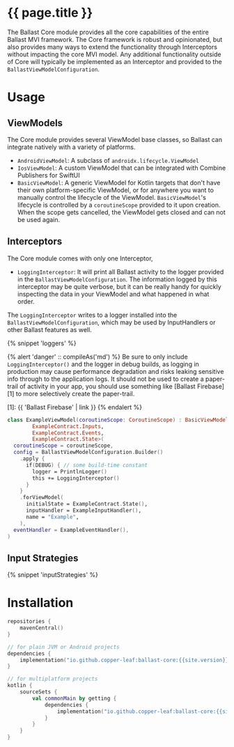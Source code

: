 ---
---

# {{ page.title }}

The Ballast Core module provides all the core capabilities of the entire Ballast MVI framework. The Core framework is 
robust and opinionated, but also provides many ways to extend the functionality through Interceptors without impacting
the core MVI model. Any additional functionality outside of Core will typically be implemented as an Interceptor and 
provided to the `BallastViewModelConfiguration`.

# Usage

## ViewModels

The Core module provides several ViewModel base classes, so Ballast can integrate natively with a variety of platforms.

- `AndroidViewModel`: A subclass of `androidx.lifecycle.ViewModel`
- `IosViewModel`: A custom ViewModel that can be integrated with Combine Publishers for SwiftUI
- `BasicViewModel`: A generic ViewModel for Kotlin targets that don't have their own platform-specific ViewModel, or for
  anywhere you want to manually control the lifecycle of the ViewModel. `BasicViewModel`'s lifecycle is controlled by a 
  `coroutineScope` provided to it upon creation. When the scope gets cancelled, the ViewModel gets closed and can not be
  used again.

## Interceptors

The Core module comes with only one Interceptor, 

- `LoggingInterceptor`: It will print all Ballast activity to the logger provided in the `BallastViewModelConfiguration`.
  The information logged by this interceptor may be quite verbose, but it can be really handy for quickly inspecting 
  the data in your ViewModel and what happened in what order.

The `LoggingInterceptor` writes to a logger installed into the `BallastViewModelConfiguration`, which may be used by 
InputHandlers or other Ballast features as well.

{% snippet 'loggers' %}

{% alert 'danger' :: compileAs('md') %}
Be sure to only include `LoggingInterceptor()` and the logger in debug builds, as logging in production may cause 
performance degradation and risks leaking sensitive info through to the application logs. It should not be used to 
create a paper-trail of activity in your app, you should use something like [Ballast Firebase][1] to more selectively
create the paper-trail.

[1]: {{ 'Ballast Firebase' | link }}
{% endalert %}

```kotlin
class ExampleViewModel(coroutineScope: CoroutineScope) : BasicViewModel<
        ExampleContract.Inputs,
        ExampleContract.Events,
        ExampleContract.State>(
  coroutineScope = coroutineScope,
  config = BallastViewModelConfiguration.Builder()
    .apply {
      if(DEBUG) { // some build-time constant
        logger = PrintlnLogger()
        this += LoggingInterceptor()
      }
    }
    .forViewModel(
      initialState = ExampleContract.State(),
      inputHandler = ExampleInputHandler(),
      name = "Example",
    ),
  eventHandler = ExampleEventHandler(),
)
```

## Input Strategies

{% snippet 'inputStrategies' %}

# Installation

```kotlin
repositories {
    mavenCentral()
}

// for plain JVM or Android projects
dependencies {
    implementation("io.github.copper-leaf:ballast-core:{{site.version}}")
}

// for multiplatform projects
kotlin {
    sourceSets {
        val commonMain by getting {
            dependencies {
                implementation("io.github.copper-leaf:ballast-core:{{site.version}}")
            }
        }
    }
}
```
